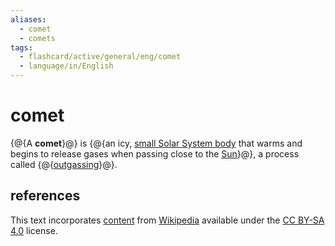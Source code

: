 ```yaml
---
aliases:
  - comet
  - comets
tags:
  - flashcard/active/general/eng/comet
  - language/in/English
---
```


# comet

{@{A __comet__}@} is {@{an icy, [small Solar System body](small%20Solar%20System%20body.md) that warms and begins to release gases when passing close to the [Sun](Sun.md)}@}, a process called {@{[outgassing](outgassing.md)}@}. <!--SR:!2028-04-26,946,290!2025-10-22,16,294!2025-10-22,16,294-->

## references

This text incorporates [content](https://en.wikipedia.org/wiki/comet) from [Wikipedia](Wikipedia.md) available under the [CC BY-SA 4.0](https://creativecommons.org/licenses/by-sa/4.0/) license.
